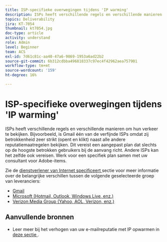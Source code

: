```yaml
---
title: ISP-specifieke overwegingen tijdens 'IP warming'
description: ISPs heeft verschillende regels en verschillende manieren om hun verkeer te bekijken. Dit vereist een aangepast plan dat slechts de hoogst betrokken gebruikers bij de aanvang richt.
topics: Deliverability
jira: KT-7054
thumbnail: kt7054.jpg
doc-type: article
activity: understand
role: Admin
level: Beginner
team: ACS
exl-id: 7d61c81c-aa40-47a6-9869-1953a6ad22b2
source-git-commit: 6b312cdbba496818337c97ec4f42962aea757901
workflow-type: tm+mt
source-wordcount: '159'
ht-degree: 16%

---
```


# ISP-specifieke overwegingen tijdens &#39;IP warming&#39;

ISPs heeft verschillende regels en verschillende manieren om hun verkeer te bekijken. Bijvoorbeeld, is Gmail één van de verfijnde ISPs omdat zij betrokkenheid zeer strikt (opent en klikt) naast alle andere reputatiemaatregelen bekijken. Dit vereist een aangepast plan dat slechts op de hoogste betrokken gebruikers bij de aanvang richt. Andere ISPs kan het zelfde ook vereisen. Werk voor een specifiek plan samen met uw consultant voor Adobe-items.

Zie de [ dienstverlener van Internet specificeert ](/help/internet-service-provider-specifics/overview.md) sectie voor meer informatie over de belangrijke verschillen tussen de volgende geselecteerde groep van leveranciers:

* [Gmail](/help/internet-service-provider-specifics/gmail.md)
* [Microsoft (Hotmail, Outlook, Windows Live, enz.)](/help/internet-service-provider-specifics/microsoft.md)
* [Verizon Media Group (Yahoo, AOL, Verizon, enz.)](/help/internet-service-provider-specifics/verizon-media-group.md)

## Aanvullende bronnen

* Leer meer bij het verhogen van uw e-mailreputatie met IP opwarmen in [ deze sectie ](/help/additional-resources/increase-reputation-with-ip-warming.md).
